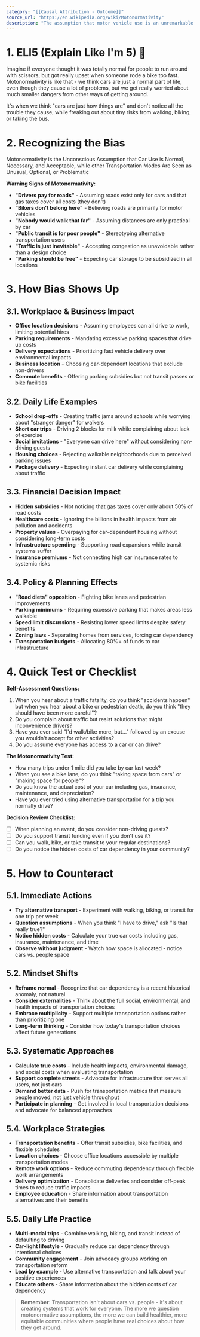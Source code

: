 ```yaml
---
category: "[[Causal Attribution - Outcome]]"
source_url: "https://en.wikipedia.org/wiki/Motonormativity"
description: "The assumption that motor vehicle use is an unremarkable social norm causing people to discount harms caused by motor vehicle use compared to similar harms caused by other behaviors"
---
```


# 1. ELI5 (Explain Like I'm 5) 🚗

Imagine if everyone thought it was totally normal for people to run around with scissors, but got really upset when someone rode a bike too fast. Motonormativity is like that - we think cars are just a normal part of life, even though they cause a lot of problems, but we get really worried about much smaller dangers from other ways of getting around.

It's when we think "cars are just how things are" and don't notice all the trouble they cause, while freaking out about tiny risks from walking, biking, or taking the bus.

# 2. Recognizing the Bias

Motonormativity is the Unconscious Assumption that Car Use is Normal, Necessary, and Acceptable, while other Transportation Modes Are Seen as Unusual, Optional, or Problematic

**Warning Signs of Motonormativity:**
- **"Drivers pay for roads"** - Assuming roads exist only for cars and that gas taxes cover all costs (they don't)
- **"Bikers don't belong here"** - Believing roads are primarily for motor vehicles
- **"Nobody would walk that far"** - Assuming distances are only practical by car
- **"Public transit is for poor people"** - Stereotyping alternative transportation users
- **"Traffic is just inevitable"** - Accepting congestion as unavoidable rather than a design choice
- **"Parking should be free"** - Expecting car storage to be subsidized in all locations

# 3. How Bias Shows Up

## 3.1. **Workplace & Business Impact**

- **Office location decisions** - Assuming employees can all drive to work, limiting potential hires
- **Parking requirements** - Mandating excessive parking spaces that drive up costs
- **Delivery expectations** - Prioritizing fast vehicle delivery over environmental impacts
- **Business location** - Choosing car-dependent locations that exclude non-drivers
- **Commute benefits** - Offering parking subsidies but not transit passes or bike facilities

## 3.2. **Daily Life Examples**

- **School drop-offs** - Creating traffic jams around schools while worrying about "stranger danger" for walkers
- **Short car trips** - Driving 2 blocks for milk while complaining about lack of exercise
- **Social invitations** - "Everyone can drive here" without considering non-driving guests
- **Housing choices** - Rejecting walkable neighborhoods due to perceived parking issues
- **Package delivery** - Expecting instant car delivery while complaining about traffic

## 3.3. **Financial Decision Impact**

- **Hidden subsidies** - Not noticing that gas taxes cover only about 50% of road costs
- **Healthcare costs** - Ignoring the billions in health impacts from air pollution and accidents
- **Property values** - Overpaying for car-dependent housing without considering long-term costs
- **Infrastructure spending** - Supporting road expansions while transit systems suffer
- **Insurance premiums** - Not connecting high car insurance rates to systemic risks

## 3.4. **Policy & Planning Effects**

- **"Road diets" opposition** - Fighting bike lanes and pedestrian improvements
- **Parking minimums** - Requiring excessive parking that makes areas less walkable
- **Speed limit discussions** - Resisting lower speed limits despite safety benefits
- **Zoning laws** - Separating homes from services, forcing car dependency
- **Transportation budgets** - Allocating 80%+ of funds to car infrastructure

# 4. Quick Test or Checklist

**Self-Assessment Questions:**
1. When you hear about a traffic fatality, do you think "accidents happen" but when you hear about a bike or pedestrian death, do you think "they should have been more careful"?
2. Do you complain about traffic but resist solutions that might inconvenience drivers?
3. Have you ever said "I'd walk/bike more, but..." followed by an excuse you wouldn't accept for other activities?
4. Do you assume everyone has access to a car or can drive?

**The Motonormativity Test:**
- How many trips under 1 mile did you take by car last week?
- When you see a bike lane, do you think "taking space from cars" or "making space for people"?
- Do you know the actual cost of your car including gas, insurance, maintenance, and depreciation?
- Have you ever tried using alternative transportation for a trip you normally drive?

**Decision Review Checklist:**
- [ ] When planning an event, do you consider non-driving guests?
- [ ] Do you support transit funding even if you don't use it?
- [ ] Can you walk, bike, or take transit to your regular destinations?
- [ ] Do you notice the hidden costs of car dependency in your community?

# 5. How to Counteract ️

## 5.1. **Immediate Actions**

- **Try alternative transport** - Experiment with walking, biking, or transit for one trip per week
- **Question assumptions** - When you think "I have to drive," ask "Is that really true?"
- **Notice hidden costs** - Calculate your true car costs including gas, insurance, maintenance, and time
- **Observe without judgment** - Watch how space is allocated - notice cars vs. people space

## 5.2. **Mindset Shifts**

- **Reframe normal** - Recognize that car dependency is a recent historical anomaly, not natural
- **Consider externalities** - Think about the full social, environmental, and health impacts of transportation choices
- **Embrace multiplicity** - Support multiple transportation options rather than prioritizing one
- **Long-term thinking** - Consider how today's transportation choices affect future generations

## 5.3. **Systematic Approaches**

- **Calculate true costs** - Include health impacts, environmental damage, and social costs when evaluating transportation
- **Support complete streets** - Advocate for infrastructure that serves all users, not just cars
- **Demand better data** - Push for transportation metrics that measure people moved, not just vehicle throughput
- **Participate in planning** - Get involved in local transportation decisions and advocate for balanced approaches

## 5.4. **Workplace Strategies**

- **Transportation benefits** - Offer transit subsidies, bike facilities, and flexible schedules
- **Location choices** - Choose office locations accessible by multiple transportation modes
- **Remote work options** - Reduce commuting dependency through flexible work arrangements
- **Delivery optimization** - Consolidate deliveries and consider off-peak times to reduce traffic impacts
- **Employee education** - Share information about transportation alternatives and their benefits

## 5.5. **Daily Life Practice**

- **Multi-modal trips** - Combine walking, biking, and transit instead of defaulting to driving
- **Car-light lifestyle** - Gradually reduce car dependency through intentional choices
- **Community engagement** - Join advocacy groups working on transportation reform
- **Lead by example** - Use alternative transportation and talk about your positive experiences
- **Educate others** - Share information about the hidden costs of car dependency

> **Remember**: Transportation isn't about cars vs. people - it's about creating systems that work for everyone. The more we question motonormative assumptions, the more we can build healthier, more equitable communities where people have real choices about how they get around.

